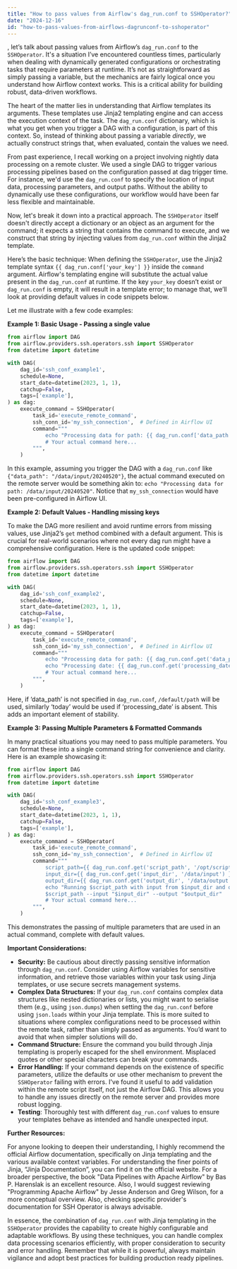 ```yaml
---
title: "How to pass values from Airflow's dag_run.conf to SSHOperator?"
date: "2024-12-16"
id: "how-to-pass-values-from-airflows-dagrunconf-to-sshoperator"
---
```


, let’s talk about passing values from Airflow’s `dag_run.conf` to the `SSHOperator`. It's a situation I’ve encountered countless times, particularly when dealing with dynamically generated configurations or orchestrating tasks that require parameters at runtime. It’s not as straightforward as simply passing a variable, but the mechanics are fairly logical once you understand how Airflow context works. This is a critical ability for building robust, data-driven workflows.

The heart of the matter lies in understanding that Airflow templates its arguments. These templates use Jinja2 templating engine and can access the execution context of the task. The `dag_run.conf` dictionary, which is what you get when you trigger a DAG with a configuration, is part of this context. So, instead of thinking about passing a variable *directly*, we actually construct strings that, when evaluated, contain the values we need.

From past experience, I recall working on a project involving nightly data processing on a remote cluster. We used a single DAG to trigger various processing pipelines based on the configuration passed at dag trigger time. For instance, we'd use the `dag_run.conf` to specify the location of input data, processing parameters, and output paths. Without the ability to dynamically use these configurations, our workflow would have been far less flexible and maintainable.

Now, let's break it down into a practical approach. The `SSHOperator` itself doesn't directly accept a dictionary or an object as an argument for the command; it expects a string that contains the command to execute, and we construct that string by injecting values from `dag_run.conf` within the Jinja2 template.

Here’s the basic technique: When defining the `SSHOperator`, use the Jinja2 template syntax `{{ dag_run.conf['your_key'] }}` inside the `command` argument. Airflow's templating engine will substitute the actual value present in the `dag_run.conf` at runtime. If the key `your_key` doesn’t exist or `dag_run.conf` is empty, it will result in a template error; to manage that, we’ll look at providing default values in code snippets below.

Let me illustrate with a few code examples:

**Example 1: Basic Usage - Passing a single value**

```python
from airflow import DAG
from airflow.providers.ssh.operators.ssh import SSHOperator
from datetime import datetime

with DAG(
    dag_id='ssh_conf_example1',
    schedule=None,
    start_date=datetime(2023, 1, 1),
    catchup=False,
    tags=['example'],
) as dag:
    execute_command = SSHOperator(
        task_id='execute_remote_command',
        ssh_conn_id='my_ssh_connection',  # Defined in Airflow UI
        command="""
            echo "Processing data for path: {{ dag_run.conf['data_path'] }}"
            # Your actual command here...
        """,
    )
```

In this example, assuming you trigger the DAG with a `dag_run.conf` like `{"data_path": "/data/input/20240520"}`, the actual command executed on the remote server would be something akin to: `echo "Processing data for path: /data/input/20240520"`. Notice that `my_ssh_connection` would have been pre-configured in Airflow UI.

**Example 2: Default Values - Handling missing keys**

To make the DAG more resilient and avoid runtime errors from missing values, use Jinja2’s `get` method combined with a default argument. This is crucial for real-world scenarios where not every dag run might have a comprehensive configuration. Here is the updated code snippet:

```python
from airflow import DAG
from airflow.providers.ssh.operators.ssh import SSHOperator
from datetime import datetime

with DAG(
    dag_id='ssh_conf_example2',
    schedule=None,
    start_date=datetime(2023, 1, 1),
    catchup=False,
    tags=['example'],
) as dag:
    execute_command = SSHOperator(
        task_id='execute_remote_command',
        ssh_conn_id='my_ssh_connection',  # Defined in Airflow UI
        command="""
            echo "Processing data for path: {{ dag_run.conf.get('data_path', '/default/path') }}"
            echo "Processing date: {{ dag_run.conf.get('processing_date', 'today') }}"
            # Your actual command here...
        """,
    )
```
Here, if ‘data_path’ is not specified in `dag_run.conf`, `/default/path` will be used, similarly ‘today’ would be used if ‘processing_date’ is absent. This adds an important element of stability.

**Example 3: Passing Multiple Parameters & Formatted Commands**

In many practical situations you may need to pass multiple parameters. You can format these into a single command string for convenience and clarity. Here is an example showcasing it:

```python
from airflow import DAG
from airflow.providers.ssh.operators.ssh import SSHOperator
from datetime import datetime

with DAG(
    dag_id='ssh_conf_example3',
    schedule=None,
    start_date=datetime(2023, 1, 1),
    catchup=False,
    tags=['example'],
) as dag:
    execute_command = SSHOperator(
        task_id='execute_remote_command',
        ssh_conn_id='my_ssh_connection',  # Defined in Airflow UI
        command="""
            script_path={{ dag_run.conf.get('script_path', '/opt/scripts/default.sh') }};
            input_dir={{ dag_run.conf.get('input_dir', '/data/input') }};
            output_dir={{ dag_run.conf.get('output_dir', '/data/output') }};
            echo "Running $script_path with input from $input_dir and output to $output_dir"
            $script_path --input "$input_dir" --output "$output_dir"
            # Your actual command here...
        """,
    )
```

This demonstrates the passing of multiple parameters that are used in an actual command, complete with default values.

**Important Considerations:**

*   **Security:** Be cautious about directly passing sensitive information through `dag_run.conf`. Consider using Airflow variables for sensitive information, and retrieve those variables within your task using Jinja templates, or use secure secrets management systems.
*   **Complex Data Structures:** If your `dag_run.conf` contains complex data structures like nested dictionaries or lists, you might want to serialise them (e.g., using `json.dumps`) when setting the `dag_run.conf` before using `json.loads` within your Jinja template. This is more suited to situations where complex configurations need to be processed within the remote task, rather than simply passed as arguments. You’d want to avoid that when simpler solutions will do.
*   **Command Structure:** Ensure the command you build through Jinja templating is properly escaped for the shell environment. Misplaced quotes or other special characters can break your commands.
*   **Error Handling:** If your command depends on the existence of specific parameters, utilize the defaults or use other mechanism to prevent the `SSHOperator` failing with errors. I've found it useful to add validation within the remote script itself, not just the Airflow DAG. This allows you to handle any issues directly on the remote server and provides more robust logging.
*   **Testing**: Thoroughly test with different `dag_run.conf` values to ensure your templates behave as intended and handle unexpected input.

**Further Resources:**

For anyone looking to deepen their understanding, I highly recommend the official Airflow documentation, specifically on Jinja templating and the various available context variables. For understanding the finer points of Jinja, “Jinja Documentation”, you can find it on the official website. For a broader perspective, the book "Data Pipelines with Apache Airflow" by Bas P. Harenslak is an excellent resource. Also, I would suggest reviewing "Programming Apache Airflow" by Jesse Anderson and Greg Wilson, for a more conceptual overview. Also, checking specific provider's documentation for SSH Operator is always advisable.

In essence, the combination of `dag_run.conf` with Jinja templating in the `SSHOperator` provides the capability to create highly configurable and adaptable workflows. By using these techniques, you can handle complex data processing scenarios efficiently, with proper consideration to security and error handling. Remember that while it is powerful, always maintain vigilance and adopt best practices for building production ready pipelines.
